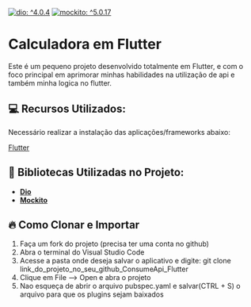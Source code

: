 [![dio: ^4.0.4](https://img.shields.io/badge/dio%3A-%20^4.0.4-blue.svg?style=flat)](https://pub.dev/packages/dio)
[![mockito: ^5.0.17](https://img.shields.io/badge/mockito%3A-%20^2.2.0-blue.svg?style=flat)](https://pub.dev/packages/mockito)

# Calculadora em Flutter

Este é um pequeno projeto desenvolvido totalmente em Flutter, e com o foco principal em aprimorar minhas habilidades na utilização de api e também minha logica no flutter.

## :computer: Recursos Utilizados: 

Necessário realizar a instalação das aplicações/frameworks abaixo:

[Flutter](https://docs.flutter.dev/get-started/install*)

## 🚩 Bibliotecas Utilizadas no Projeto: 

- **[Dio](https://pub.dev/packages/dio)**
- **[Mockito](https://pub.dev/packages/mockito)**

## :fire: Como Clonar e Importar

1) Faça um fork do projeto (precisa ter uma conta no github)
2) Abra o terminal do Visual Studio Code
3) Acesse a pasta onde deseja salvar o aplicativo e digite: git clone link_do_projeto_no_seu_github_ConsumeApi_Flutter
4) Clique em File --> Open e abra o projeto
5) Nao esqueça de abrir o arquivo pubspec.yaml e salvar(CTRL + S) o arquivo para que os plugins sejam baixados

